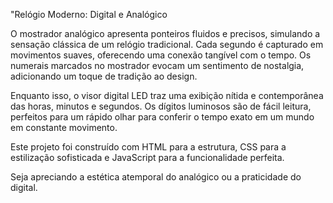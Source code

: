 "Relógio Moderno: Digital e Analógico

O mostrador analógico apresenta ponteiros fluidos e precisos, simulando a sensação clássica de um relógio tradicional. Cada segundo é capturado em movimentos suaves, oferecendo uma conexão tangível com o tempo. Os numerais marcados no mostrador evocam um sentimento de nostalgia, adicionando um toque de tradição ao design.

Enquanto isso, o visor digital LED traz uma exibição nítida e contemporânea das horas, minutos e segundos. Os dígitos luminosos são de fácil leitura, perfeitos para um rápido olhar para conferir o tempo exato em um mundo em constante movimento.

Este projeto foi construído com HTML para a estrutura, CSS para a estilização sofisticada e JavaScript para a funcionalidade perfeita.

Seja apreciando a estética atemporal do analógico ou a praticidade do digital.
